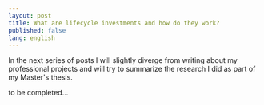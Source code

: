 ```yaml
---
layout: post
title: What are lifecycle investments and how do they work? 
published: false
lang: english
---
```


In the next series of posts I will slightly diverge from writing about my professional projects and will try to summarize the research I did as part of my Master's thesis.  

to be completed...
